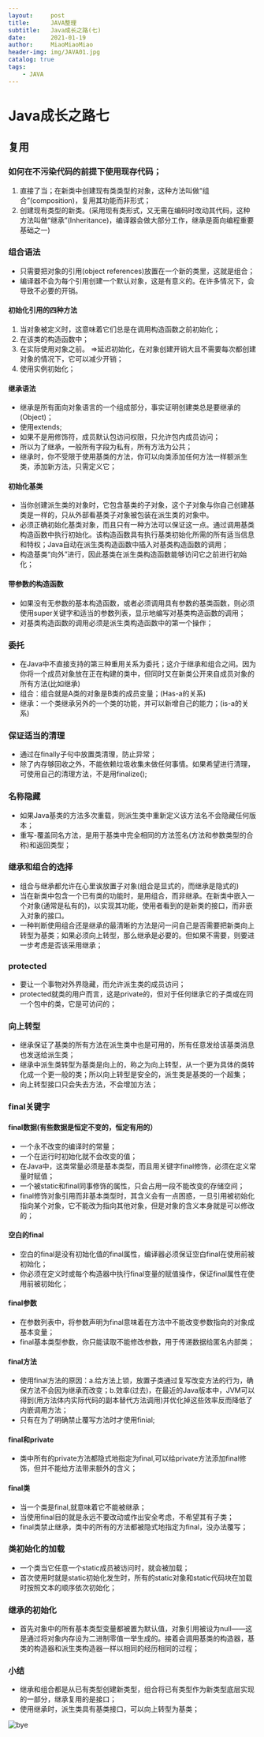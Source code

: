 ```yaml
---
layout:     post                   
title:      JAVA整理   
subtitle:   Java成长之路(七)
date:       2021-01-19      
author:     MiaoMiaoMiao                   
header-img: img/JAVA01.jpg
catalog: true                       
tags:                               
    - JAVA
---
```

# Java成长之路七

## 复用

### 如何在不污染代码的前提下使用现存代码；
1. 直接了当；在新类中创建现有类类型的对象，这种方法叫做“组合”(composition)，复用其功能而非形式；
2. 创建现有类型的新类。(采用现有类形式，又无需在编码时改动其代码，这种方法叫做“继承”(Inheritance)，编译器会做大部分工作，继承是面向编程重要基础之一)

### 组合语法
- 只需要把对象的引用(object references)放置在一个新的类里，这就是组合；
- 编译器不会为每个引用创建一个默认对象，这是有意义的。在许多情况下，会导致不必要的开销。

#### 初始化引用的四种方法
1. 当对象被定义时，这意味着它们总是在调用构造函数之前初始化；
2. 在该类的构造函数中；
3. 在实际使用对象之前。 =>延迟初始化，在对象创建开销大且不需要每次都创建对象的情况下，它可以减少开销；
4. 使用实例初始化；

#### 继承语法
- 继承是所有面向对象语言的一个组成部分，事实证明创建类总是要继承的(Object)；
- 使用extends;
- 如果不是用修饰符，成员默认包访问权限，只允许包内成员访问；
- 所以为了继承，一般所有字段为私有，所有方法为公共；
- 继承时，你不受限于使用基类的方法，你可以向类添加任何方法一样额派生类，添加新方法，只需定义它；

#### 初始化基类
- 当你创建派生类的对象时，它包含基类的子对象，这个子对象与你自己创建基类是一样的，只从外部看基类子对象被包装在派生类的对象中。
- 必须正确初始化基类对象，而且只有一种方法可以保证这一点。通过调用基类构造函数中执行初始化。该构造函数具有执行基类初始化所需的所有适当信息和特权；Java自动在派生类构造函数中插入对基类构造函数的调用；
- 构造基类“向外”进行，因此基类在派生类构造函数能够访问它之前进行初始化；

#### 带参数的构造函数
- 如果没有无参数的基本构造函数，或者必须调用具有参数的基类函数，则必须使用super关键字和适当的参数列表，显示地编写对基类构造函数的调用；
- 对基类构造函数的调用必须是派生类构造函数中的第一个操作；

### 委托
- 在Java中不直接支持的第三种重用关系为委托；这介于继承和组合之间。因为你将一个成员对象放在正在构建的类中，但同时又在新类公开来自成员对象的所有方法(比如继承)
- 组合：组合就是A类的对象是B类的成员变量；(Has-a的关系)
- 继承：一个类继承另外的一个类的功能，并可以新增自己的能力；(is-a的关系)

### 保证适当的清理
- 通过在finally子句中放置类清理，防止异常；
- 除了内存够回收之外，不能依赖垃圾收集未做任何事情。如果希望进行清理，可使用自己的清理方法，不是用finalize();

### 名称隐藏
- 如果Java基类的方法多次重载，则派生类中重新定义该方法名不会隐藏任何版本；
- 重写-覆盖同名方法，是用于基类中完全相同的方法签名(方法和参数类型的合称)和返回类型；

### 继承和组合的选择
- 组合与继承都允许在心里诶放置子对象(组合是显式的，而继承是隐式的)
- 当在新类中包含一个已有类的功能时，是用组合，而非继承。在新类中嵌入一个对象(通常是私有的)，以实现其功能，使用者看到的是新类的接口，而非嵌入对象的接口。
- 一种判断使用组合还是继承的最清晰的方法是问一问自己是否需要把新类向上转型为基类；如果必须向上转型，那么继承是必要的。但如果不需要，则要进一步考虑是否该采用继承；

### protected
- 要让一个事物对外界隐藏，而允许派生类的成员访问；
- protected就类的用户而言，这是private的，但对于任何继承它的子类或在同一个包中的类，它是可访问的；

### 向上转型
- 继承保证了基类的所有方法在派生类中也是可用的，所有任意发给该基类消息也发送给派生类；
- 继承中派生类转型为基类是向上的，称之为向上转型，从一个更为具体的类转化成一个更一般的类；所以向上转型是安全的，派生类是基类的一个超集；
- 向上转型接口只会失去方法，不会增加方法；

### final关键字
#### final数据(有些数据是恒定不变的，恒定有用的）
- 一个永不改变的编译时的常量；
- 一个在运行时初始化就不会改变的值；
- 在Java中，这类常量必须是基本类型，而且用关键字final修饰，必须在定义常量时赋值；
- 一个被static和final同事修饰的属性，只会占用一段不能改变的存储空间；
- final修饰对象引用而非基本类型时，其含义会有一点困惑，一旦引用被初始化指向某个对象，它不能改为指向其他对象，但是对象的含义本身就是可以修改的；

#### 空白的final
- 空白的final是没有初始化值的final属性，编译器必须保证空白final在使用前被初始化；
- 你必须在定义时或每个构造器中执行final变量的赋值操作，保证final属性在使用前被初始化；

#### final参数
- 在参数列表中，将参数声明为final意味着在方法中不能改变参数指向的对象成基本变量；
- final基本类型参数，你只能读取不能修改参数，用于传递数据给匿名内部类；

#### final方法
- 使用final方法的原因：a.给方法上锁，放置子类通过复写改变方法的行为，确保方法不会因为继承而改变；b.效率(过去)，在最近的Java版本中，JVM可以得到(用方法体内实际代码的副本替代方法调用)并优化掉这些效率反而降低了内嵌调用方法；
- 只有在为了明确禁止覆写方法时才使用finial;

#### final和private
- 类中所有的private方法都隐式地指定为final,可以给private方法添加final修饰，但并不能给方法带来额外的含义；

#### final类
- 当一个类是final,就意味着它不能被继承；
- 当使用final目的就是永远不要改动或作出安全考虑，不希望其有子类；
- final类禁止继承，类中的所有的方法都被隐式地指定为final，没办法覆写；

### 类初始化的加载
- 一个类当它任意一个static成员被访问时，就会被加载；
- 首次使用时就是static初始化发生时，所有的static对象和static代码块在加载时按照文本的顺序依次初始化；

### 继承的初始化
- 首先对象中的所有基本类型变量都被置为默认值，对象引用被设为null——这是通过将对象内存设为二进制零值一举生成的。接着会调用基类的构造器，基类的构造器和派生类构造器一样以相同的经历相同的过程；

### 小结
- 继承和组合都是从已有类型创建新类型，组合将已有类型作为新类型底层实现的一部分，继承复用的是接口；
- 使用继承时，派生类具有基类接口，可以向上转型为基类；

![bye](https://i.loli.net/2020/07/18/As9UOXhr8Kl4IQe.png)


